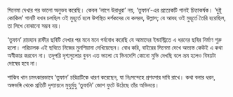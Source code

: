সিনেমা দেখার পর ভালো অনুভব করেছি। কেবল ‘লাগে উরাধুরা’ নয়, ‘তুফান’-এর প্রত্যেকটি গানই চিত্তাকর্ষক। ‘দুষ্টু কোকিল’ গানটি যখন চলছিল ওই মুহূর্তে হলে উপস্থিত দর্শকদের যে কলরব, উল্লাস; যে আবহ ওই মুহূর্তে তৈরি হয়েছিল, তা লিখে বোঝানো সম্ভব নয়।

‘তুফান’ রায়হান রাফীর ছবিটি দেখার পর মনে মনে গর্ববোধ করেছি যে আমাদের ইন্ডাস্ট্রিতে এ ধরনের ছবির নির্মাণ শুরু হলো। পরিচালক এই ছবিতে নিজের মুনশিয়ানা দেখিয়েছেন। বোধ করি, বাইরের সিনেমা দেখে অভ্যস্ত কেউই এ কথা অস্বীকার করবেন না। তদুপরি দৃশ্যগুলোর বুনন এত ভালো যে ভিনদেশি কোনো মুভি দেখছি বলে ভ্রম হলেও বিষয়টা দোষের হবে না।

শাকিব খান চমৎকারভাবে ‘তুফান’ চরিত্রটিকে ধারণ করেছেন, যা নিঃসন্দেহে প্রশংসার দাবি রাখে। কথা বলার ধরন, অঙ্গভঙ্গি থেকে প্রতিটি দৃশ্যায়নে মুহুর্মুহু ‘তুফানি’ জোশ ফুটে উঠেছে তাঁর অভিনয়ে।
